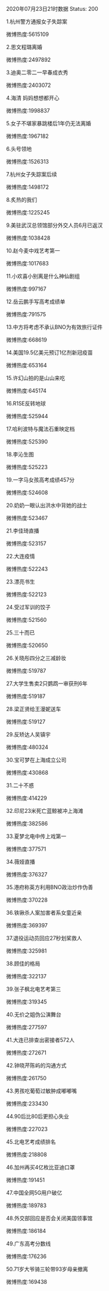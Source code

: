 2020年07月23日21时数据
Status: 200

1.杭州警方通报女子失踪案

微博热度:5615109

2.思文程璐离婚

微博热度:2497892

3.迪奥二零二一早春成衣秀

微博热度:2403072

4.海清 妈妈想想都开心

微博热度:1998837

5.女子不堪家暴跳楼后1年仍无法离婚

微博热度:1967182

6.头号领地

微博热度:1526313

7.杭州女子失踪案后续

微博热度:1498172

8.炙热的我们

微博热度:1225245

9.美驻武汉总领馆部分外交人员6月已返汉

微博热度:1038428

10.赵今麦中戏艺考第一

微博热度:1017683

11.小欢喜小别离是什么神仙剧组

微博热度:997167

12.岳云鹏手写高考成绩单

微博热度:791575

13.中方将考虑不承认BNO为有效旅行证件

微博热度:668619

14.美国19.5亿美元预订1亿剂新冠疫苗

微博热度:653164

15.许幻山拍的是山山来吃

微博热度:645174

16.R1SE反转地球

微博热度:525944

17.哈利波特与魔法石重映定档

微博热度:525390

18.李沁生图

微博热度:525223

19.一字马女孩高考成绩457分

微博热度:524608

20.奶奶一眼认出洪水中背她的战士

微博热度:523467

21.李佳琦直播

微博热度:523157

22.大连疫情

微博热度:522243

23.漂亮书生

微博热度:522123

24.受过军训的饺子

微博热度:521560

25.三十而已

微博热度:520650

26.关晓彤四分之三减龄妆

微博热度:519787

27.大学生售卖2只鹦鹉一审获刑6年

微博热度:519187

28.梁正贤给王漫妮送车

微博热度:519127

29.反矫达人吴镇宇

微博热度:480324

30.宝可梦在上海成立公司

微博热度:430868

31.二十不惑

微博热度:414229

32.印尼23米死亡蓝鲸被冲上海滩

微博热度:382586

33.夏梦北电中传上戏第一

微博热度:377571

34.薇娅直播

微博热度:376327

35.港府称英方利用BNO政治炒作伪善

微博热度:370228

36.铁锹杀人案加害者系女童近亲

微博热度:369397

37.退役运动员回应27秒划桨救人

微博热度:325981

38.顾佳的格局

微博热度:322137

39.张子枫北电艺考第三

微博热度:319345

40.无价之姐伪公演舞台

微博热度:277597

41.大连已排查出密接者572人

微博热度:272671

42.钟晓芹陈屿的沟通方式

微博热度:261750

43.男孩吃葡萄过敏肿成嘟嘟嘴

微博热度:233430

44.90后比80后更担心失业

微博热度:227023

45.北电艺考成绩排名

微博热度:218808

46.加州再买4亿枚比亚迪口罩

微博热度:191451

47.中国全网5G用户破亿

微博热度:189783

48.外交部回应是否会关闭美国领事馆

微博热度:186184

49.广东高考分数线

微博热度:176236

50.71岁大爷骑三轮带93岁母亲撤离

微博热度:169438

